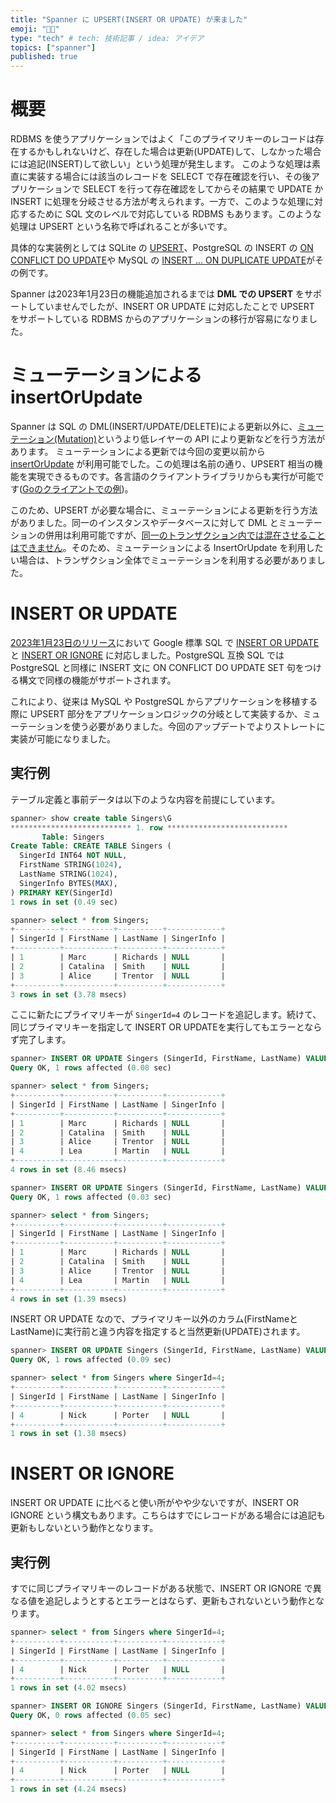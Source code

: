 ```yaml
---
title: "Spanner に UPSERT(INSERT OR UPDATE) が来ました"
emoji: "👨‍🔧"
type: "tech" # tech: 技術記事 / idea: アイデア
topics: ["spanner"]
published: true
---
```

# 概要
RDBMS を使うアプリケーションではよく「このプライマリキーのレコードは存在するかもしれないけど、存在した場合は更新(UPDATE)して、しなかった場合には追記(INSERT)して欲しい」という処理が発生します。
このような処理は素直に実装する場合には該当のレコードを SELECT で存在確認を行い、その後アプリケーションで SELECT を行って存在確認をしてからその結果で UPDATE か INSERT に処理を分岐させる方法が考えられます。一方で、このような処理に対応するために SQL 文のレベルで対応している RDBMS もあります。このような処理は UPSERT という名称で呼ばれることが多いです。

具体的な実装例としては SQLite の [UPSERT](https://www.sqlite.org/lang_upsert.html)、PostgreSQL の INSERT の [ON CONFLICT DO UPDATE](https://www.postgresql.jp/document/15/html/sql-insert.html#SQL-ON-CONFLICT)や MySQL の [INSERT ... ON DUPLICATE UPDATE](https://dev.mysql.com/doc/refman/8.0/ja/insert-on-duplicate.html)がその例です。

Spanner は2023年1月23日の機能追加されるまでは **DML での UPSERT** をサポートしていませんでしたが、INSERT OR UPDATE に対応したことで UPSERT をサポートしている RDBMS からのアプリケーションの移行が容易になりました。

# ミューテーションによる insertOrUpdate
Spanner は SQL の DML(INSERT/UPDATE/DELETE)による更新以外に、[ミューテーション(Mutation)](https://cloud.google.com/spanner/docs/modify-mutation-api?hl=ja)というより低レイヤーの API により更新などを行う方法があります。
ミューテーションによる更新では今回の変更以前から [insertOrUpdate](https://cloud.google.com/spanner/docs/reference/rest/v1/Mutation#FIELDS.insert_or_update) が利用可能でした。この処理は名前の通り、UPSERT 相当の機能を実現できるものです。各言語のクライアントライブラリからも実行が可能です([Goのクライアントでの例](https://pkg.go.dev/cloud.google.com/go/spanner#InsertOrUpdate))。

このため、UPSERT が必要な場合に、ミューテーションによる更新を行う方法がありました。同一のインスタンスやデータベースに対して DML とミューテーションの併用は利用可能ですが、[同一のトランザクション内では混在させることはできません](https://cloud.google.com/spanner/docs/dml-versus-mutations?hl=ja#best_practice_-_avoid_mixing_dml_and_mutation_in_the_same_transaction)。そのため、ミューテーションによる InsertOrUpdate を利用したい場合は、トランザクション全体でミューテーションを利用する必要がありました。

# INSERT OR UPDATE
[2023年1月23日のリリース](https://cloud.google.com/spanner/docs/release-notes?hl=ja#January_23_2024)において Google 標準 SQL で [INSERT OR UPDATE](https://cloud.google.com/spanner/docs/reference/standard-sql/dml-syntax#insert-or-update) と [INSERT OR IGNORE](https://cloud.google.com/spanner/docs/reference/standard-sql/dml-syntax#insert-ignore) に対応しました。PostgreSQL 互換 SQL では PostgreSQL と同様に INSERT 文に ON CONFLICT DO UPDATE SET 句をつける構文で同様の機能がサポートされます。

これにより、従来は MySQL や PostgreSQL からアプリケーションを移植する際に UPSERT 部分をアプリケーションロジックの分岐として実装するか、ミューテーションを使う必要がありました。今回のアップデートでよりストレートに実装が可能になりました。

## 実行例
テーブル定義と事前データは以下のような内容を前提にしています。
```sql
spanner> show create table Singers\G
*************************** 1. row ***************************
       Table: Singers
Create Table: CREATE TABLE Singers (
  SingerId INT64 NOT NULL,
  FirstName STRING(1024),
  LastName STRING(1024),
  SingerInfo BYTES(MAX),
) PRIMARY KEY(SingerId)
1 rows in set (0.49 sec)

spanner> select * from Singers;
+----------+-----------+----------+------------+
| SingerId | FirstName | LastName | SingerInfo |
+----------+-----------+----------+------------+
| 1        | Marc      | Richards | NULL       |
| 2        | Catalina  | Smith    | NULL       |
| 3        | Alice     | Trentor  | NULL       |
+----------+-----------+----------+------------+
3 rows in set (3.78 msecs)
```

ここに新たにプライマリキーが `SingerId=4` のレコードを追記します。続けて、同じプライマリキーを指定して INSERT OR UPDATEを実行してもエラーとならず完了します。
```sql
spanner> INSERT OR UPDATE Singers (SingerId, FirstName, LastName) VALUES (4, 'Lea', 'Martin');
Query OK, 1 rows affected (0.08 sec)

spanner> select * from Singers;
+----------+-----------+----------+------------+
| SingerId | FirstName | LastName | SingerInfo |
+----------+-----------+----------+------------+
| 1        | Marc      | Richards | NULL       |
| 2        | Catalina  | Smith    | NULL       |
| 3        | Alice     | Trentor  | NULL       |
| 4        | Lea       | Martin   | NULL       |
+----------+-----------+----------+------------+
4 rows in set (8.46 msecs)

spanner> INSERT OR UPDATE Singers (SingerId, FirstName, LastName) VALUES (4, 'Lea', 'Martin');
Query OK, 1 rows affected (0.03 sec)

spanner> select * from Singers;
+----------+-----------+----------+------------+
| SingerId | FirstName | LastName | SingerInfo |
+----------+-----------+----------+------------+
| 1        | Marc      | Richards | NULL       |
| 2        | Catalina  | Smith    | NULL       |
| 3        | Alice     | Trentor  | NULL       |
| 4        | Lea       | Martin   | NULL       |
+----------+-----------+----------+------------+
4 rows in set (1.39 msecs)
```
INSERT OR UPDATE なので、プライマリキー以外のカラム(FirstNameとLastName)に実行前と違う内容を指定すると当然更新(UPDATE)されます。
```sql
spanner> INSERT OR UPDATE Singers (SingerId, FirstName, LastName) VALUES (4, 'Nick', 'Porter');
Query OK, 1 rows affected (0.09 sec)

spanner> select * from Singers where SingerId=4;
+----------+-----------+----------+------------+
| SingerId | FirstName | LastName | SingerInfo |
+----------+-----------+----------+------------+
| 4        | Nick      | Porter   | NULL       |
+----------+-----------+----------+------------+
1 rows in set (1.38 msecs)
```

# INSERT OR IGNORE
INSERT  OR UPDATE に比べると使い所がやや少ないですが、INSERT OR IGNORE という構文もあります。こちらはすでにレコードがある場合には追記も更新もしないという動作となります。

## 実行例
すでに同じプライマリキーのレコードがある状態で、INSERT OR IGNORE で異なる値を追記しようとするとエラーとはならず、更新もされないという動作となります。
```sql
spanner> select * from Singers where SingerId=4;
+----------+-----------+----------+------------+
| SingerId | FirstName | LastName | SingerInfo |
+----------+-----------+----------+------------+
| 4        | Nick      | Porter   | NULL       |
+----------+-----------+----------+------------+
1 rows in set (4.02 msecs)

spanner> INSERT OR IGNORE Singers (SingerId, FirstName, LastName) VALUES (4, 'Nick', 'Porter');
Query OK, 0 rows affected (0.05 sec)

spanner> select * from Singers where SingerId=4;
+----------+-----------+----------+------------+
| SingerId | FirstName | LastName | SingerInfo |
+----------+-----------+----------+------------+
| 4        | Nick      | Porter   | NULL       |
+----------+-----------+----------+------------+
1 rows in set (4.24 msecs)
```
